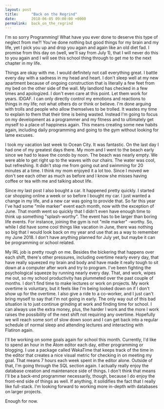 ```yaml
---
layout: post
title:      "Back on the Regrind"
date:       2018-06-05 09:00:00 +0000
permalink:  back_on_the_regrind
---
```


I'm so sorry Programming! What have you ever done to deserve this type of neglect from me?! You've done nothing but good things for my brain and my life, yet I pick you up and drop you again and again like an old diet fad. I promise from this day on (well, we'll say from July 1), that I will never do this to you again and I will see this school thing through to get me to the next chapter in my life.

Things are okay with me. I would definitely not call everything great. I battle every day with a sadness in my head and heart. I don't sleep well at my new apartment because of ongoing construction that is literally a few feet from my bed on the other side of the wall. My landlord has checked in a few times and apologized. I don't even care at this point. Let them work for years. IDGAF. I can only directly control my emotions and reactions to things in my life; not what others do or think or believe. I'm done arguing with trolls and people who allow themselves to be trolled. It wastes my time to explain to them that their time is being wasted. Instead I'm going to focus on my development as a programmer and my fitness and to ultimately get myself to a place of happiness again. This means creating some new habits again, including daily programming and going to the gym without looking for lame excuses.

I took my vacation last week to Ocean City. It was fantastic. On the last day I had one of my greatest days there. My mom and I went to the beach early since we had to leave the condo by noon. The beach was nearly empty. We were able to get right up to the waves with our chairs. The water was cool, but refreshing. It didn't stop me from going out and swimming for 20 minutes at a time. I think my mom enjoyed it a lot too. Since I moved we don't see each other as much as before and I know she misses having coffee or tea with me and talking about life.

Since my last post I also bought a car. It happened pretty quickly. I started car shopping online a week or so before I bought my car. I just wanted a change in my life, and a new car was going to provide that. So far this year I've had some "mile marker" event each month, now with the exception of June. That month went so quickly that I didn't even have enough time to think up something "splash-worthy". The event has to be larger than boring life events. For instance, joining the gym is not "mile marker" -worthy. So, while I did have some cool things like vacation in June, there was nothing so big that I would look back on my year and use that as a way to remember my June 2018. I don't have anything planned for July yet, but maybe it can be programming or school related.

My IRL job is pretty rough on me. Besides the bickering that happens over each shift, there's other pressures, including overtime nearly every day, that have really squeezed my brain and body and have made it really tough to sit down at a computer after work and try to program. I've been fighting the psychological squeeze by running nearly every day. That, and work, wipes me out, so my school productivity has plummeted over the past couple of months. I don't find time to make lectures or work on projects. My work overtime is voluntary, but it feels like I'm being looked down on if I don't show up for the overtime. I also give a ride to a co-worker, and I just can't bring myself to say that I'm not going in early. The only way out of this bad situation is to just continue grinding at work and finding time for school. I can always use the extra money, plus, the harder I work and the more I work raises the possibility of the next shift not requiring any overtime. Hopefully we will reach some sort of slow down soon and I can get back into a regular schedule of normal sleep and attending lectures and interacting with Flatiron again.

I'll be working on some goals again for school this month. Currently, I'd like to spend an hour in the Atom editor each day, either programming or blogging. I use a package called WakaTime that keeps track of the time in the editor that creates a nice visual metric for checking in on meeting my goal. That means 7 hours each week spent in the editor alone. Outside of that, I'm going through the SQL section again. I actually really enjoy the database creation and maintenance side of things. I don't think that means I'll be a back-end programmer necessarily, though, because I do enjoy the front-end side of things as well. If anything, it solidifies the fact that I really like full-stack. I'm looking forward to working more in-depth with databases on larger projects.

Enough for now.
